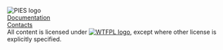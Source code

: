 ![PIES logo](https://7fc64c31-a-62cb3a1a-s-sites.googlegroups.com/site/projectpies/config/customLogo.gif)<br>
[Documentation](https://sites.google.com/site/projectpies/)<br>
[Contacts](https://sites.google.com/site/aboutmale/board)<br>
All content is licensed under [![WTFPL logo](http://www.wtfpl.net/wp-content/uploads/2012/12/wtfpl-badge-2.png)](http://www.wtfpl.net/), except where other license is explicitly specified.<br>